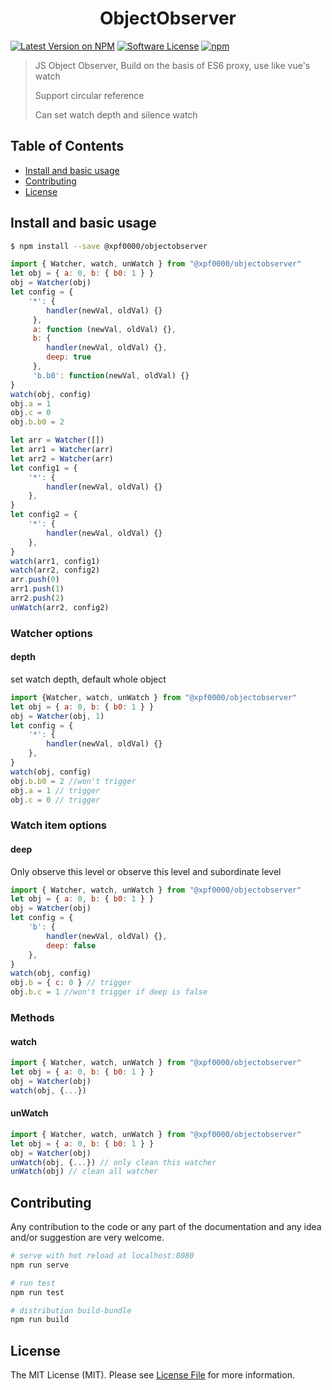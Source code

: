 <h1 align="center">ObjectObserver</h1>

[![Latest Version on NPM](https://img.shields.io/npm/v/@xpf0000/objectobserver.svg?style=flat-square)](https://npmjs.com/package/@xpf0000/objectobserver)
[![Software License](https://img.shields.io/badge/license-MIT-brightgreen.svg?style=flat-square)](LICENSE.md)
[![npm](https://img.shields.io/npm/dt/@xpf0000/objectobserver.svg?style=flat-square)](https://www.npmjs.com/package/@xpf0000/objectobserver)

> JS Object Observer, Build on the basis of ES6 proxy, use like vue's watch
>
>Support circular reference
>
>Can set watch depth and silence watch


## Table of Contents

* [Install and basic usage](#install-and-basic-usage)
* [Contributing](#contributing)
* [License](#license)


## Install and basic usage

```bash
$ npm install --save @xpf0000/objectobserver
```

```js
import { Watcher, watch, unWatch } from "@xpf0000/objectobserver"
let obj = { a: 0, b: { b0: 1 } }
obj = Watcher(obj)
let config = {
    '*': {
        handler(newVal, oldVal) {}
     },
     a: function (newVal, oldVal) {},
     b: {
        handler(newVal, oldVal) {},
        deep: true
     },
     'b.b0': function(newVal, oldVal) {}
}
watch(obj, config)
obj.a = 1
obj.c = 0
obj.b.b0 = 2

let arr = Watcher([])
let arr1 = Watcher(arr)
let arr2 = Watcher(arr)
let config1 = {
    '*': {
        handler(newVal, oldVal) {}
    },
}
let config2 = {
    '*': {
        handler(newVal, oldVal) {}
    },
}
watch(arr1, config1)
watch(arr2, config2)
arr.push(0)
arr1.push(1)
arr2.push(2)
unWatch(arr2, config2)
```

### Watcher options

#### depth

set watch depth, default whole object

```js
import {Watcher, watch, unWatch } from "@xpf0000/objectobserver"
let obj = { a: 0, b: { b0: 1 } }
obj = Watcher(obj, 1)
let config = {
    '*': {
        handler(newVal, oldVal) {}
    },
}
watch(obj, config)
obj.b.b0 = 2 //won't trigger
obj.a = 1 // trigger
obj.c = 0 // trigger
```

### Watch item options

#### deep

Only observe this level or observe this level and subordinate level

```js
import { Watcher, watch, unWatch } from "@xpf0000/objectobserver"
let obj = { a: 0, b: { b0: 1 } }
obj = Watcher(obj)
let config = {
    'b': {
        handler(newVal, oldVal) {},
        deep: false
    },
}
watch(obj, config)
obj.b = { c: 0 } // trigger
obj.b.c = 1 //won't trigger if deep is false
```

### Methods

#### watch

```js
import { Watcher, watch, unWatch } from "@xpf0000/objectobserver"
let obj = { a: 0, b: { b0: 1 } }
obj = Watcher(obj)
watch(obj, {...})
```

#### unWatch

```js
import { Watcher, watch, unWatch } from "@xpf0000/objectobserver"
let obj = { a: 0, b: { b0: 1 } }
obj = Watcher(obj)
unWatch(obj, {...}) // only clean this watcher
unWatch(obj) // clean all watcher
```

## Contributing

Any contribution to the code or any part of the documentation and any idea and/or suggestion are very welcome.

``` bash
# serve with hot reload at localhost:8080
npm run serve

# run test
npm run test

# distribution build-bundle
npm run build
```

## License

The MIT License (MIT). Please see [License File](LICENSE) for more information.
